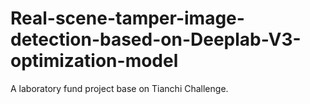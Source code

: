 # Real-scene-tamper-image-detection-based-on-Deeplab-V3-optimization-model
A laboratory fund project base on Tianchi Challenge.
